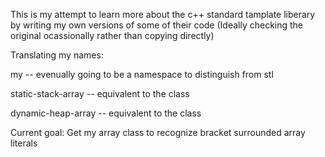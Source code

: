 This is my attempt to learn more about the c++ standard tamplate liberary by writing my own versions of some of their code (Ideally checking the original ocassionally rather than copying directly)

Translating my names:

my -- evenually going to be a namespace to distinguish from stl

static-stack-array -- equivalent to the <array> class

dynamic-heap-array -- equivalent to the <vector> class

Current goal:
    Get my array class to recognize bracket surrounded array literals
